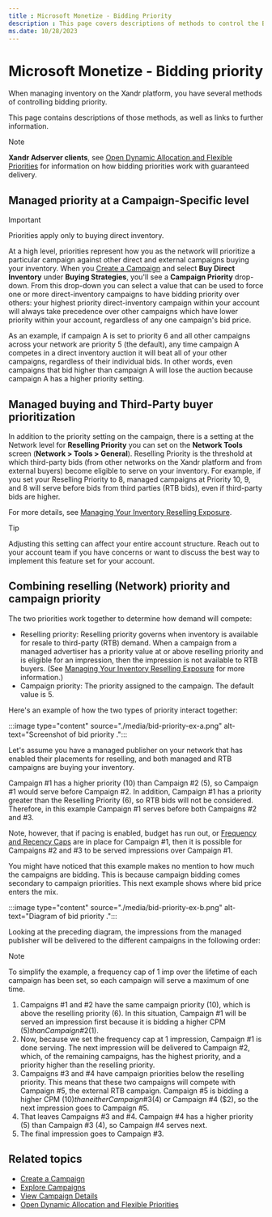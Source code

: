 ```yaml
---
title : Microsoft Monetize - Bidding Priority
description : This page covers descriptions of methods to control the Bidding Priority.
ms.date: 10/28/2023
---
```



# Microsoft Monetize - Bidding priority

When managing inventory on the Xandr platform,
you have several methods of controlling bidding priority.

This page contains descriptions of those methods, as well as links to
further information.

> [!NOTE]
> **Xandr Adserver clients**, see [Open Dynamic Allocation and Flexible Priorities](open-dynamic-allocation-and-flexible-priorities.md) for information on how bidding priorities work with guaranteed delivery.

## Managed priority at a Campaign-Specific level

> [!IMPORTANT]
> Priorities apply only to buying direct inventory.

At a high level, priorities represent how you as the network will
prioritize a particular campaign against other direct and external
campaigns buying your inventory. When you [Create a Campaign](create-a-campaign.md) and
select **Buy Direct Inventory** under
**Buying Strategies**, you'll see a
**Campaign Priority** drop-down. From this drop-down you can select a
value that can be used to force one or more direct-inventory campaigns
to have bidding priority over others: your highest priority
direct-inventory campaign within your account will always take
precedence over other campaigns which have lower priority within your
account, regardless of any one campaign's bid price.

As an example, if campaign A is set to priority 6 and all other
campaigns across your network are priority 5 (the default), any time
campaign A competes in a direct inventory auction it will beat all of
your other campaigns, regardless of their individual bids. In other
words, even campaigns that bid higher than campaign A will lose the
auction because campaign A has a higher priority setting.

## Managed buying and Third-Party buyer prioritization

In addition to the priority setting on the campaign, there is a setting
at the Network level for **Reselling Priority** you can set on the
**Network Tools** screen
(**Network \> Tools \> General**). Reselling Priority
is the threshold at which third-party bids (from other networks on the
Xandr platform and from external buyers) become
eligible to serve on your inventory. For example, if you set your
Reselling Priority to 8, managed campaigns at Priority 10, 9, and 8 will
serve before bids from third parties (RTB bids), even if third-party
bids are higher.

For more details, see [Managing Your Inventory Reselling Exposure](managing-your-inventory-reselling-exposure.md).

> [!TIP]
> Adjusting this setting can affect your entire account structure. Reach out to your account team if you have concerns or want to discuss the best way to implement this feature set for your account.

## Combining reselling (Network) priority and campaign priority

The two priorities work together to determine how demand will compete:

- Reselling priority: Reselling priority governs when inventory is
  available for resale to third-party (RTB) demand. When a campaign from
  a managed advertiser has a priority value at or above reselling
  priority and is eligible for an impression, then the impression is not
  available to RTB buyers. (See
  [Managing Your Inventory Reselling Exposure](managing-your-inventory-reselling-exposure.md) for more
  information.)
- Campaign priority: The priority assigned to the campaign. The default
  value is 5.

Here's an example of how the two types of priority interact together:

:::image type="content" source="./media/bid-priority-ex-a.png" alt-text="Screenshot of bid priority .":::

Let's assume you have a managed publisher on your network that has
enabled their placements for reselling, and both managed and RTB
campaigns are buying your inventory.

Campaign \#1 has a higher priority (10) than Campaign \#2 (5), so
Campaign \#1 would serve before Campaign \#2. In addition, Campaign \#1
has a priority greater than the Reselling Priority (6), so RTB bids will
not be considered. Therefore, in this example Campaign \#1 serves before
both Campaigns \#2 and \#3.

Note, however, that if pacing is enabled, budget has run out, or [Frequency
and Recency Caps](frequency-and-recency-caps.md) are in place for Campaign \#1, then it is possible for Campaigns \#2 and \#3 to be served impressions over Campaign \#1.

You might have noticed that this example makes no mention to how much
the campaigns are bidding. This is because campaign bidding comes
secondary to campaign priorities. This next example shows where bid
price enters the mix.

:::image type="content" source="./media/bid-priority-ex-b.png" alt-text="Diagram of bid priority .":::

Looking at the preceding diagram, the impressions from the managed
publisher will be delivered to the different campaigns in the following
order:

> [!NOTE]
> To simplify the example, a frequency cap of 1 imp over the lifetime of each campaign has been set, so each campaign will serve a maximum of one time.

1. Campaigns \#1 and \#2 have the same campaign priority (10), which is
    above the reselling priority (6). In this situation, Campaign \#1
    will be served an impression first because it is bidding a higher
    CPM ($5) than Campaign \#2 ($1).
1. Now, because we set the frequency cap at 1 impression, Campaign \#1
    is done serving. The next impression will be delivered to Campaign
    \#2, which, of the remaining campaigns, has the highest priority,
    and a priority higher than the reselling priority.
1. Campaigns \#3 and \#4 have campaign priorities below the reselling
    priority. This means that these two campaigns will compete with
    Campaign \#5, the external RTB campaign. Campaign \#5 is bidding a
    higher CPM ($10) than either Campaign \#3 ($4) or Campaign \#4 ($2),
    so the next impression goes to Campaign \#5.
1. That leaves Campaigns \#3 and \#4. Campaign \#4 has a higher
    priority (5) than Campaign \#3 (4), so Campaign \#4 serves next.
1. The final impression goes to Campaign \#3.

## Related topics

- [Create a Campaign](create-a-campaign.md)
- [Explore Campaigns](explore-campaigns.md)
- [View Campaign Details](view-campaign-details.md)
- [Open Dynamic Allocation and Flexible Priorities](open-dynamic-allocation-and-flexible-priorities.md)
